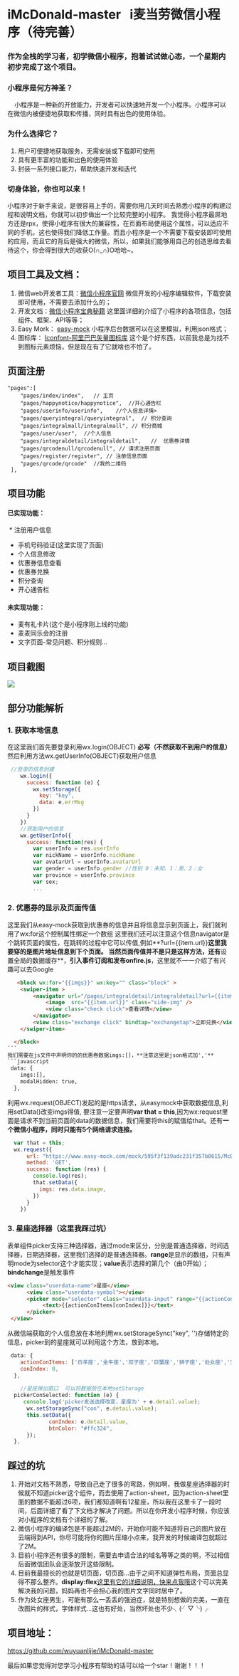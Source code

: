 # iMcDonald-master   i麦当劳微信小程序（待完善）

###  作为全栈的学习者，初学微信小程序，抱着试试做心态，一个星期内初步完成了这个项目。
    
 ### 小程序是何方神圣？
     小程序是一种新的开放能力，开发者可以快速地开发一个小程序。小程序可以在微信内被便捷地获取和传播，同时具有出色的使用体验。
 ### 为什么选择它？
1. 用户可便捷地获取服务，无需安装或下载即可使用<br />
2. 具有更丰富的功能和出色的使用体验<br />
3. 封装一系列接口能力，帮助快速开发和迭代<br />
 ### 切身体验，你也可以来！
小程序对于新手来说，是很容易上手的，需要你用几天时间去熟悉小程序的构建过程和说明文档，你就可以初步做出一个比较完整的小程序。 我觉得小程序最屌地方还是rpx，使得小程序有很大的兼容性，在页面布局使用这个属性，可以适应不同的手机，这也使得我们降低工作量。而且小程序是一个不需要下载安装即可使用的应用，而且它的背后是强大的微信，所以，如果我们能够用自己的创造思维去看待这个，你会得到很大的收获O(∩_∩)O哈哈~。

## 项目工具及文档：
1. 微信web开发者工具：[微信小程序官网](https://mp.weixin.qq.com/debug/wxadoc/dev/) 微信开发的小程序编辑软件，下载安装即可使用，不需要去添加什么的；
2. 开发文档：[微信小程序宝典秘籍](https://www.w3cschool.cn/weixinapp/9wou1q8j.html) 这里面详细的介绍了小程序的各项信息，包括组件、框架、API等等；
3. Easy Mork： [easy-mock](www.easy-mock.com) 小程序后台数据可以在这里模拟，利用json格式；
4. 图标库： [Iconfont-阿里巴巴矢量图标库](http://www.iconfont.cn/) 这个是个好东西，以前我总是为找不到图标元素烦恼，但是现在有了它就啥也不怕了。
 
## 页面注册
    "pages":[
        "pages/index/index",   // 主页
        "pages/happynotice/happynotice",  //开心通告栏
        "pages/userinfo/userinfo",    //个人信息详情>
        "pages/queryintegral/queryintegral",  // 积分查询
        "pages/integralmall/integralmall", // 积分商城
        "pages/user/user",  //个人信息
        "pages/integraldetail/integraldetail",   //  优惠券详情
        "pages/qrcodenull/qrcodenull", // 请求注册页面
        "pages/register/register", // 注册信息页面
        "pages/qrcode/qrcode"  //我的二维码
     ], 
 
## 项目功能
#### 已实现功能：
 * 注册用户信息 
 * 手机号码验证(这里实现了页面) 
 * 个人信息修改
 * 优惠券信息查看 
 * 优惠券兑换
 * 积分查询 
 * 开心通告栏
#### 未实现功能：
 * 麦有礼卡片(这个是小程序刚上线的功能)
 * 麦麦同乐会的注册
 * 文字页面-常见问题、积分规则...

## 项目截图
 <img src="https://raw.githubusercontent.com/wuyuanlijie/McDonald-s/master/image/1.png" />

## 部分功能解析
### 1. 获取本地信息 
在这里我们首先要登录利用wx.login(OBJECT) **必写（不然获取不到用户的信息）** 然后利用方法wx.getUserInfo(OBJECT)获取用户信息
```javascript
 //登录的信息创建
    wx.login({
      success: function (e) {
        wx.setStorage({
          key: "key",
          data: e.errMsg
        })
      }
    })
    //获取用户的信息
    wx.getUserInfo({
      success: function(res) {
        var userInfo = res.userInfo
        var nickName = userInfo.nickName
        var avatarUrl = userInfo.avatarUrl
        var gender = userInfo.gender //性别 0：未知、1：男、2：女
        var province = userInfo.province
        var sex;
        ...
```
### 2. 优惠券的显示及页面传值
这里我们从easy-mock获取到优惠券的信息并且将信息显示到页面上，我们就利用了wx:for这个控制属性绑定一个数组 这里我们还可以注意这个信息navigator是个跳转页面的属性，在跳转的过程中它可以传值,例如**?url={{item.url}}**这里我要穿的是图片地址信息到下个页面。
当然页面传值并不是只是这样方法，还有**设置全局的数据缓存**，**引入事件订阅和发布onfire.js**，这里就不一一介绍了有兴趣可以去Google
```html
   <block wx:for="{{imgs}}" wx:key="" class="block" >
    <swiper-item >
        <navigator url="/pages/integraldetail/integraldetail?url={{item.url}}&description={{item.description}}&prompt={{item.prompt}}">
            <image  src="{{item.url}}" class="side-img" />
            <view class="check click">查看详情</view>
        </navigator>
        <view class="exchange click" bindtap="exchangetap">立即兑换</view>
    </swiper-item>

  </block>
```    
我们需要在js文件中声明你的的优惠券数据imgs:[]，**注意这里是json格式加','** 
```javascript
 data: {
    imgs:[],
    modalHidden: true,
  },
```
利用wx.request(OBJECT)发起的是https请求，从easymock中获取数据信息,利用setData()改变imgs得值, 要注意一定要声明**var that = this**,因为wx:request里面是请求不到当前页面的data的数据信息，我们需要将this的赋值给that。还有**一个微信小程序，同时只能有5个网络请求连接。**
```javascript
  var that = this;
  wx.request({
      url: "https://www.easy-mock.com/mock/595f3f139adc231f357b0615/McDonald/list",
      method: 'GET',
      success: function (res) {
        console.log(res);
        that.setData({
          imgs: res.data.image,
        })
      }
    })
```
### 3. 星座选择器（这里我踩过坑）
表单组件picker支持三种选择器，通过mode来区分，分别是普通选择器，时间选择器，日期选择器，这里我们选择的是普通选择器。**range**是显示的数组，只有声明mode为selector这个才能实现；**value**表示选择的第几个（由0开始）；**bindchange**是触发事件
```html
<view class="userdata-name">星座</view>
      <view class="userdata-symbol"></view>
      <picker mode="selector" class="userdata-input" range="{{actionConItems}}" value="{{conIndex}}" bindchange="pickerConSelected">
           <text>{{actionConItems[conIndex]}}</text>
      </picker>
 </view>      
```
从微信端获取的个人信息放在本地利用wx.setStorageSync("key", '')存储特定的信息，picker到的星座就可以利用这个方法，放到本地。
```javascript
 data: {    
    actionConItems: ['白羊座','金牛座','双子座','巨蟹座','狮子座','处女座','天秤座','天蝎座','射手座','摩羯座','水瓶座','双鱼座'],
    conIndex: 0,
  },
  
    //星座弹出窗口  可以将数据放在本地setStorage
  pickerConSelected: function (e) {
     console.log('picker发送选择改变，星座为' + e.detail.value);
      wx.setStorageSync("con", e.detail.value);
      this.setData({
             conIndex: e.detail.value,
             btnColor: "#ffc324",
      });
  },
```


## 踩过的坑
1. 开始对文档不熟悉，导致自己走了很多的弯路，例如啊，我做星座选择器的时候就不知道picker这个组件，而去使用了action-sheet，因为action-sheet里面的数据不能超过6项，我们都知道啊有12星座，所以我在这里卡了一段时间，后面详细了看了下文档才解决了问题。所以在你开发小程序时候，你应该对小程序的文档有个详细的了解。<br />
2. 微信小程序的编译包是不能超过2M的，开始你可能不知道将自己的图片放在云端得到API，你尽可能将你的图片压缩小点来，我开发的时候编译包就超过了2M。 <br />
3. 目前小程序还有很多的限制，需要去申请合法的域名等等之类的啊，不过相信后面微信团队会逐渐放开这些限制。<br />
4. 目前我最擅长的也就是切页面，切页面...由于之间不知道弹性布局，页面总显得不那么整齐。**display:flex**[这里有它的详细说明，快来点我哦](http://blog.csdn.net/linda_417/article/details/51507176)这个可以完美解决我的问题，妈妈再也不会担心我的图片文字同时居中了。
5. 作为处女座男生，可能有那么一丢丢的强迫症，就是特别想做的完美，一直在改图片的样式，字体样式...这也有好处，当然坏处也不少╮(╯▽╰)╭<br />

## 项目地址：
https://github.com/wuyuanlijie/iMcDonald-master

  最后如果您觉得对您学习小程序有帮助的话可以给一个star！谢谢！！！
